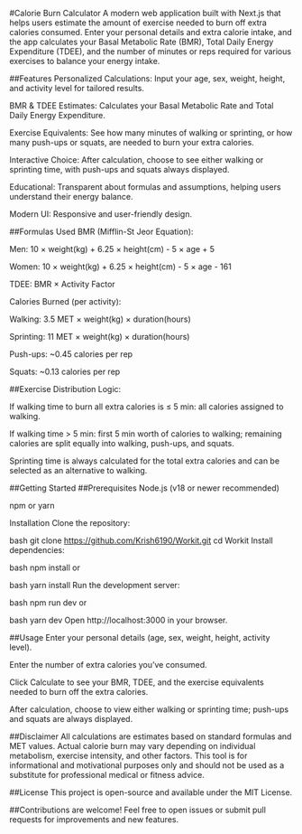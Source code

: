 #Calorie Burn Calculator
A modern web application built with Next.js that helps users estimate the amount of exercise needed to burn off extra calories consumed. Enter your personal details and extra calorie intake, and the app calculates your Basal Metabolic Rate (BMR), Total Daily Energy Expenditure (TDEE), and the number of minutes or reps required for various exercises to balance your energy intake.

##Features
Personalized Calculations: Input your age, sex, weight, height, and activity level for tailored results.

BMR & TDEE Estimates: Calculates your Basal Metabolic Rate and Total Daily Energy Expenditure.

Exercise Equivalents: See how many minutes of walking or sprinting, or how many push-ups or squats, are needed to burn your extra calories.

Interactive Choice: After calculation, choose to see either walking or sprinting time, with push-ups and squats always displayed.

Educational: Transparent about formulas and assumptions, helping users understand their energy balance.

Modern UI: Responsive and user-friendly design.

##Formulas Used
BMR (Mifflin-St Jeor Equation):

Men: 10 × weight(kg) + 6.25 × height(cm) - 5 × age + 5

Women: 10 × weight(kg) + 6.25 × height(cm) - 5 × age - 161

TDEE: BMR × Activity Factor

Calories Burned (per activity):

Walking: 3.5 MET × weight(kg) × duration(hours)

Sprinting: 11 MET × weight(kg) × duration(hours)

Push-ups: ~0.45 calories per rep

Squats: ~0.13 calories per rep

##Exercise Distribution Logic:

If walking time to burn all extra calories is ≤ 5 min: all calories assigned to walking.

If walking time > 5 min: first 5 min worth of calories to walking; remaining calories are split equally into walking, push-ups, and squats.

Sprinting time is always calculated for the total extra calories and can be selected as an alternative to walking.

##Getting Started
##Prerequisites
Node.js (v18 or newer recommended)

npm or yarn

Installation
Clone the repository:

bash
git clone https://github.com/Krish6190/Workit.git
cd Workit
Install dependencies:

bash
npm install
or

bash
yarn install
Run the development server:

bash
npm run dev
or

bash
yarn dev
Open http://localhost:3000 in your browser.

##Usage
Enter your personal details (age, sex, weight, height, activity level).

Enter the number of extra calories you’ve consumed.

Click Calculate to see your BMR, TDEE, and the exercise equivalents needed to burn off the extra calories.

After calculation, choose to view either walking or sprinting time; push-ups and squats are always displayed.

##Disclaimer
All calculations are estimates based on standard formulas and MET values. Actual calorie burn may vary depending on individual metabolism, exercise intensity, and other factors. This tool is for informational and motivational purposes only and should not be used as a substitute for professional medical or fitness advice.

##License
This project is open-source and available under the MIT License.

##Contributions are welcome!
Feel free to open issues or submit pull requests for improvements and new features.

